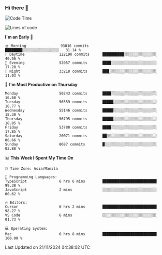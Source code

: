### Hi there 👋

<!--START_SECTION:waka-->
![Code Time](http://img.shields.io/badge/Code%20Time-5%2C706%20hrs%2010%20mins-blue)

![Lines of code](https://img.shields.io/badge/From%20Hello%20World%20I%27ve%20Written-125.5%20million%20lines%20of%20code-blue)

**I'm an Early 🐤** 

```text
🌞 Morning                93816 commits       ████████░░░░░░░░░░░░░░░░░   31.14 % 
🌆 Daytime                122190 commits      ██████████░░░░░░░░░░░░░░░   40.56 % 
🌃 Evening                52057 commits       ████░░░░░░░░░░░░░░░░░░░░░   17.28 % 
🌙 Night                  33218 commits       ███░░░░░░░░░░░░░░░░░░░░░░   11.03 % 
```
📅 **I'm Most Productive on Thursday** 

```text
Monday                   50243 commits       ████░░░░░░░░░░░░░░░░░░░░░   16.68 % 
Tuesday                  56559 commits       █████░░░░░░░░░░░░░░░░░░░░   18.77 % 
Wednesday                55146 commits       █████░░░░░░░░░░░░░░░░░░░░   18.30 % 
Thursday                 56795 commits       █████░░░░░░░░░░░░░░░░░░░░   18.85 % 
Friday                   53780 commits       ████░░░░░░░░░░░░░░░░░░░░░   17.85 % 
Saturday                 20071 commits       ██░░░░░░░░░░░░░░░░░░░░░░░   06.66 % 
Sunday                   8687 commits        █░░░░░░░░░░░░░░░░░░░░░░░░   02.88 % 
```


📊 **This Week I Spent My Time On** 

```text
🕑︎ Time Zone: Asia/Manila

💬 Programming Languages: 
TypeScript               6 hrs 6 mins        █████████████████████████   99.38 % 
JavaScript               2 mins              ░░░░░░░░░░░░░░░░░░░░░░░░░   00.62 % 

🔥 Editors: 
Cursor                   6 hrs 2 mins        █████████████████████████   98.27 % 
VS Code                  6 mins              ░░░░░░░░░░░░░░░░░░░░░░░░░   01.73 % 

💻 Operating System: 
Mac                      6 hrs 8 mins        █████████████████████████   100.00 % 
```


 Last Updated on 21/11/2024 04:38:02 UTC
<!--END_SECTION:waka-->


<!--
**rad182/rad182** is a ✨ _special_ ✨ repository because its `README.md` (this file) appears on your GitHub profile.

Here are some ideas to get you started:

- 🔭 I’m currently working on ...
- 🌱 I’m currently learning ...
- 👯 I’m looking to collaborate on ...
- 🤔 I’m looking for help with ...
- 💬 Ask me about ...
- 📫 How to reach me: ...
- 😄 Pronouns: ...
- ⚡ Fun fact: ...
-->
